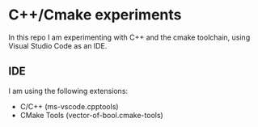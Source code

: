 # C++/Cmake experiments

In this repo I am experimenting with C++ and the cmake toolchain, using Visual Studio Code as an IDE.

## IDE

I am using the following extensions:

* C/C++ (ms-vscode.cpptools)
* CMake Tools (vector-of-bool.cmake-tools)